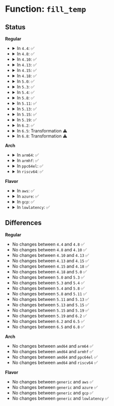 # Function: <code>fill_temp</code>

## Status
<b>Regular</b>
<ul>
<li>
<details>
<summary>In <code>4.4</code>: ✅</summary>

```c
bool fill_temp(struct xz_dec *s, struct xz_buf *b);
```

**Collision:** Unique Static

**Inline:** No

**Transformation:** False

**Instances:**

```
In lib/xz/xz_dec_stream.c (ffffffff8140ebf0)
Location: lib/xz/xz_dec_stream.c:157
Inline: False
Direct callers:
  - lib/xz/xz_dec_stream.c:xz_dec_run
  - lib/xz/xz_dec_stream.c:xz_dec_run
  - lib/xz/xz_dec_stream.c:xz_dec_run
```
**Symbols:**

```
ffffffff8140ebf0-ffffffff8140ec6e: fill_temp (STB_LOCAL)
```
</details>
</li>
<li>
<details>
<summary>In <code>4.8</code>: ✅</summary>

```c
bool fill_temp(struct xz_dec *s, struct xz_buf *b);
```

**Collision:** Unique Static

**Inline:** No

**Transformation:** False

**Instances:**

```
In lib/xz/xz_dec_stream.c (ffffffff81456910)
Location: lib/xz/xz_dec_stream.c:157
Inline: False
Direct callers:
  - lib/xz/xz_dec_stream.c:xz_dec_run
  - lib/xz/xz_dec_stream.c:xz_dec_run
  - lib/xz/xz_dec_stream.c:xz_dec_run
```
**Symbols:**

```
ffffffff81456910-ffffffff8145698e: fill_temp (STB_LOCAL)
```
</details>
</li>
<li>
<details>
<summary>In <code>4.10</code>: ✅</summary>

```c
bool fill_temp(struct xz_dec *s, struct xz_buf *b);
```

**Collision:** Unique Static

**Inline:** No

**Transformation:** False

**Instances:**

```
In lib/xz/xz_dec_stream.c (ffffffff814752d0)
Location: lib/xz/xz_dec_stream.c:157
Inline: False
Direct callers:
  - lib/xz/xz_dec_stream.c:xz_dec_run
  - lib/xz/xz_dec_stream.c:xz_dec_run
  - lib/xz/xz_dec_stream.c:xz_dec_run
```
**Symbols:**

```
ffffffff814752d0-ffffffff8147534e: fill_temp (STB_LOCAL)
```
</details>
</li>
<li>
<details>
<summary>In <code>4.13</code>: ✅</summary>

```c
bool fill_temp(struct xz_dec *s, struct xz_buf *b);
```

**Collision:** Unique Static

**Inline:** No

**Transformation:** False

**Instances:**

```
In lib/xz/xz_dec_stream.c (ffffffff8147e6b0)
Location: lib/xz/xz_dec_stream.c:157
Inline: False
Direct callers:
  - lib/xz/xz_dec_stream.c:xz_dec_run
  - lib/xz/xz_dec_stream.c:xz_dec_run
  - lib/xz/xz_dec_stream.c:xz_dec_run
```
**Symbols:**

```
ffffffff8147e6b0-ffffffff8147e72e: fill_temp (STB_LOCAL)
```
</details>
</li>
<li>
<details>
<summary>In <code>4.15</code>: ✅</summary>

```c
bool fill_temp(struct xz_dec *s, struct xz_buf *b);
```

**Collision:** Unique Static

**Inline:** No

**Transformation:** False

**Instances:**

```
In lib/xz/xz_dec_stream.c (ffffffff814ba4d0)
Location: lib/xz/xz_dec_stream.c:157
Inline: False
Direct callers:
  - lib/xz/xz_dec_stream.c:xz_dec_run
  - lib/xz/xz_dec_stream.c:xz_dec_run
  - lib/xz/xz_dec_stream.c:xz_dec_run
```
**Symbols:**

```
ffffffff814ba4d0-ffffffff814ba54e: fill_temp (STB_LOCAL)
```
</details>
</li>
<li>
<details>
<summary>In <code>4.18</code>: ✅</summary>

```c
bool fill_temp(struct xz_dec *s, struct xz_buf *b);
```

**Collision:** Unique Static

**Inline:** No

**Transformation:** False

**Instances:**

```
In lib/xz/xz_dec_stream.c (ffffffff814ecd90)
Location: lib/xz/xz_dec_stream.c:157
Inline: False
Direct callers:
  - lib/xz/xz_dec_stream.c:dec_main
  - lib/xz/xz_dec_stream.c:dec_main
  - lib/xz/xz_dec_stream.c:dec_main
```
**Symbols:**

```
ffffffff814ecd90-ffffffff814ece15: fill_temp (STB_LOCAL)
```
</details>
</li>
<li>
<details>
<summary>In <code>5.0</code>: ✅</summary>

```c
bool fill_temp(struct xz_dec *s, struct xz_buf *b);
```

**Collision:** Unique Static

**Inline:** No

**Transformation:** False

**Instances:**

```
In lib/xz/xz_dec_stream.c (ffffffff81500b30)
Location: lib/xz/xz_dec_stream.c:157
Inline: False
Direct callers:
  - lib/xz/xz_dec_stream.c:xz_dec_run
  - lib/xz/xz_dec_stream.c:xz_dec_run
  - lib/xz/xz_dec_stream.c:xz_dec_run
```
**Symbols:**

```
ffffffff81500b30-ffffffff81500bb5: fill_temp (STB_LOCAL)
```
</details>
</li>
<li>
<details>
<summary>In <code>5.3</code>: ✅</summary>

```c
bool fill_temp(struct xz_dec *s, struct xz_buf *b);
```

**Collision:** Unique Static

**Inline:** No

**Transformation:** False

**Instances:**

```
In lib/xz/xz_dec_stream.c (ffffffff8152ec90)
Location: lib/xz/xz_dec_stream.c:157
Inline: False
Direct callers:
  - lib/xz/xz_dec_stream.c:xz_dec_run
  - lib/xz/xz_dec_stream.c:xz_dec_run
  - lib/xz/xz_dec_stream.c:xz_dec_run
```
**Symbols:**

```
ffffffff8152ec90-ffffffff8152ed15: fill_temp (STB_LOCAL)
```
</details>
</li>
<li>
<details>
<summary>In <code>5.4</code>: ✅</summary>

```c
bool fill_temp(struct xz_dec *s, struct xz_buf *b);
```

**Collision:** Unique Static

**Inline:** No

**Transformation:** False

**Instances:**

```
In lib/xz/xz_dec_stream.c (ffffffff8154fb20)
Location: lib/xz/xz_dec_stream.c:157
Inline: False
Direct callers:
  - lib/xz/xz_dec_stream.c:xz_dec_run
  - lib/xz/xz_dec_stream.c:xz_dec_run
  - lib/xz/xz_dec_stream.c:xz_dec_run
```
**Symbols:**

```
ffffffff8154fb20-ffffffff8154fba5: fill_temp (STB_LOCAL)
```
</details>
</li>
<li>
<details>
<summary>In <code>5.8</code>: ✅</summary>

```c
bool fill_temp(struct xz_dec *s, struct xz_buf *b);
```

**Collision:** Unique Static

**Inline:** No

**Transformation:** False

**Instances:**

```
In lib/xz/xz_dec_stream.c (ffffffff815d9200)
Location: lib/xz/xz_dec_stream.c:157
Inline: False
Direct callers:
  - lib/xz/xz_dec_stream.c:dec_main
  - lib/xz/xz_dec_stream.c:dec_main
  - lib/xz/xz_dec_stream.c:dec_main
```
**Symbols:**

```
ffffffff815d9200-ffffffff815d9285: fill_temp (STB_LOCAL)
```
</details>
</li>
<li>
<details>
<summary>In <code>5.11</code>: ✅</summary>

```c
bool fill_temp(struct xz_dec *s, struct xz_buf *b);
```

**Collision:** Unique Static

**Inline:** No

**Transformation:** False

**Instances:**

```
In lib/xz/xz_dec_stream.c (ffffffff815f6e50)
Location: lib/xz/xz_dec_stream.c:157
Inline: False
Direct callers:
  - lib/xz/xz_dec_stream.c:dec_main
  - lib/xz/xz_dec_stream.c:dec_main
  - lib/xz/xz_dec_stream.c:dec_main
```
**Symbols:**

```
ffffffff815f6e50-ffffffff815f6eda: fill_temp (STB_LOCAL)
```
</details>
</li>
<li>
<details>
<summary>In <code>5.13</code>: ✅</summary>

```c
bool fill_temp(struct xz_dec *s, struct xz_buf *b);
```

**Collision:** Unique Static

**Inline:** No

**Transformation:** False

**Instances:**

```
In lib/xz/xz_dec_stream.c (ffffffff815d9a00)
Location: lib/xz/xz_dec_stream.c:157
Inline: False
Direct callers:
  - lib/xz/xz_dec_stream.c:dec_main
  - lib/xz/xz_dec_stream.c:dec_main
  - lib/xz/xz_dec_stream.c:dec_main
```
**Symbols:**

```
ffffffff815d9a00-ffffffff815d9a88: fill_temp (STB_LOCAL)
```
</details>
</li>
<li>
<details>
<summary>In <code>5.15</code>: ✅</summary>

```c
bool fill_temp(struct xz_dec *s, struct xz_buf *b);
```

**Collision:** Unique Static

**Inline:** No

**Transformation:** False

**Instances:**

```
In lib/xz/xz_dec_stream.c (ffffffff81644bc0)
Location: lib/xz/xz_dec_stream.c:157
Inline: False
Direct callers:
  - lib/xz/xz_dec_stream.c:dec_main
  - lib/xz/xz_dec_stream.c:dec_main
  - lib/xz/xz_dec_stream.c:dec_main
```
**Symbols:**

```
ffffffff81644bc0-ffffffff81644c48: fill_temp (STB_LOCAL)
```
</details>
</li>
<li>
<details>
<summary>In <code>5.19</code>: ✅</summary>

```c
bool fill_temp(struct xz_dec *s, struct xz_buf *b);
```

**Collision:** Unique Static

**Inline:** No

**Transformation:** False

**Instances:**

```
In lib/xz/xz_dec_stream.c (ffffffff8175a8e0)
Location: lib/xz/xz_dec_stream.c:157
Inline: False
Direct callers:
  - lib/xz/xz_dec_stream.c:dec_main
  - lib/xz/xz_dec_stream.c:dec_main
  - lib/xz/xz_dec_stream.c:dec_main
```
**Symbols:**

```
ffffffff8175a8e0-ffffffff8175a97c: fill_temp (STB_LOCAL)
```
</details>
</li>
<li>
<details>
<summary>In <code>6.2</code>: ✅</summary>

```c
bool fill_temp(struct xz_dec *s, struct xz_buf *b);
```

**Collision:** Unique Static

**Inline:** No

**Transformation:** False

**Instances:**

```
In lib/xz/xz_dec_stream.c (ffffffff818881a0)
Location: lib/xz/xz_dec_stream.c:157
Inline: False
Direct callers:
  - lib/xz/xz_dec_stream.c:dec_main
  - lib/xz/xz_dec_stream.c:dec_main
  - lib/xz/xz_dec_stream.c:dec_main
```
**Symbols:**

```
ffffffff818881a0-ffffffff8188823c: fill_temp (STB_LOCAL)
```
</details>
</li>
<li>
<details>
<summary>In <code>6.5</code>: Transformation ⚠️</summary>

```c
bool fill_temp(struct xz_dec *s, struct xz_buf *b);
```

**Collision:** Unique Static

**Inline:** No

**Transformation:** True

**Instances:**

```
In lib/xz/xz_dec_stream.c (0)
Location: lib/xz/xz_dec_stream.c:157
Inline: False
Direct callers:
  - lib/xz/xz_dec_stream.c:dec_main
  - lib/xz/xz_dec_stream.c:dec_main
  - lib/xz/xz_dec_stream.c:dec_main
```
**Symbols:**

```
ffffffff818ca520-ffffffff818ca61f: fill_temp (STB_LOCAL)
ffffffff8210cf59-ffffffff8210cf76: fill_temp.cold (STB_LOCAL)
```
</details>
</li>
<li>
<details>
<summary>In <code>6.8</code>: Transformation ⚠️</summary>

```c
bool fill_temp(struct xz_dec *s, struct xz_buf *b);
```

**Collision:** Unique Static

**Inline:** No

**Transformation:** True

**Instances:**

```
In lib/xz/xz_dec_stream.c (0)
Location: lib/xz/xz_dec_stream.c:157
Inline: False
Direct callers:
  - lib/xz/xz_dec_stream.c:dec_main
  - lib/xz/xz_dec_stream.c:dec_main
  - lib/xz/xz_dec_stream.c:dec_main
```
**Symbols:**

```
ffffffff8191c0e0-ffffffff8191c1df: fill_temp (STB_LOCAL)
ffffffff821eb0c6-ffffffff821eb0e3: fill_temp.cold (STB_LOCAL)
```
</details>
</li>
</ul>
<b>Arch</b>
<ul>
<li>
<details>
<summary>In <code>arm64</code>: ✅</summary>

```c
bool fill_temp(struct xz_dec *s, struct xz_buf *b);
```

**Collision:** Unique Static

**Inline:** No

**Transformation:** False

**Instances:**

```
In lib/xz/xz_dec_stream.c (ffff80001065bb38)
Location: lib/xz/xz_dec_stream.c:157
Inline: False
Direct callers:
  - lib/xz/xz_dec_stream.c:xz_dec_run
  - lib/xz/xz_dec_stream.c:xz_dec_run
  - lib/xz/xz_dec_stream.c:xz_dec_run
```
**Symbols:**

```
ffff80001065bb38-ffff80001065bbd0: fill_temp (STB_LOCAL)
```
</details>
</li>
<li>
<details>
<summary>In <code>armhf</code>: ✅</summary>

```c
bool fill_temp(struct xz_dec *s, struct xz_buf *b);
```

**Collision:** Unique Static

**Inline:** No

**Transformation:** False

**Instances:**

```
In lib/xz/xz_dec_stream.c (c08052ec)
Location: lib/xz/xz_dec_stream.c:157
Inline: False
Direct callers:
  - lib/xz/xz_dec_stream.c:xz_dec_run
  - lib/xz/xz_dec_stream.c:xz_dec_run
  - lib/xz/xz_dec_stream.c:xz_dec_run
```
**Symbols:**

```
c08052ec-c0805368: fill_temp (STB_LOCAL)
```
</details>
</li>
<li>
<details>
<summary>In <code>ppc64el</code>: ✅</summary>

```c
bool fill_temp(struct xz_dec *s, struct xz_buf *b);
```

**Collision:** Unique Static

**Inline:** No

**Transformation:** False

**Instances:**

```
In lib/xz/xz_dec_stream.c (c00000000080d190)
Location: lib/xz/xz_dec_stream.c:157
Inline: False
Direct callers:
  - lib/xz/xz_dec_stream.c:xz_dec_run
  - lib/xz/xz_dec_stream.c:xz_dec_run
  - lib/xz/xz_dec_stream.c:xz_dec_run
```
**Symbols:**

```
c00000000080d190-c00000000080d264: fill_temp (STB_LOCAL)
```
</details>
</li>
<li>
<details>
<summary>In <code>riscv64</code>: ✅</summary>

```c
bool fill_temp(struct xz_dec *s, struct xz_buf *b);
```

**Collision:** Unique Static

**Inline:** No

**Transformation:** False

**Instances:**

```
In lib/xz/xz_dec_stream.c (ffffffe0004899d8)
Location: lib/xz/xz_dec_stream.c:157
Inline: False
Direct callers:
  - lib/xz/xz_dec_stream.c:xz_dec_run
  - lib/xz/xz_dec_stream.c:xz_dec_run
  - lib/xz/xz_dec_stream.c:xz_dec_run
```
**Symbols:**

```
ffffffe0004899d8-ffffffe000489a52: fill_temp (STB_LOCAL)
```
</details>
</li>
</ul>
<b>Flavor</b>
<ul>
<li>
<details>
<summary>In <code>aws</code>: ✅</summary>

```c
bool fill_temp(struct xz_dec *s, struct xz_buf *b);
```

**Collision:** Unique Static

**Inline:** No

**Transformation:** False

**Instances:**

```
In lib/xz/xz_dec_stream.c (ffffffff81548100)
Location: lib/xz/xz_dec_stream.c:157
Inline: False
Direct callers:
  - lib/xz/xz_dec_stream.c:xz_dec_run
  - lib/xz/xz_dec_stream.c:xz_dec_run
  - lib/xz/xz_dec_stream.c:xz_dec_run
```
**Symbols:**

```
ffffffff81548100-ffffffff81548185: fill_temp (STB_LOCAL)
```
</details>
</li>
<li>
<details>
<summary>In <code>azure</code>: ✅</summary>

```c
bool fill_temp(struct xz_dec *s, struct xz_buf *b);
```

**Collision:** Unique Static

**Inline:** No

**Transformation:** False

**Instances:**

```
In lib/xz/xz_dec_stream.c (ffffffff815383e0)
Location: lib/xz/xz_dec_stream.c:157
Inline: False
Direct callers:
  - lib/xz/xz_dec_stream.c:xz_dec_run
  - lib/xz/xz_dec_stream.c:xz_dec_run
  - lib/xz/xz_dec_stream.c:xz_dec_run
```
**Symbols:**

```
ffffffff815383e0-ffffffff81538465: fill_temp (STB_LOCAL)
```
</details>
</li>
<li>
<details>
<summary>In <code>gcp</code>: ✅</summary>

```c
bool fill_temp(struct xz_dec *s, struct xz_buf *b);
```

**Collision:** Unique Static

**Inline:** No

**Transformation:** False

**Instances:**

```
In lib/xz/xz_dec_stream.c (ffffffff81543e40)
Location: lib/xz/xz_dec_stream.c:157
Inline: False
Direct callers:
  - lib/xz/xz_dec_stream.c:xz_dec_run
  - lib/xz/xz_dec_stream.c:xz_dec_run
  - lib/xz/xz_dec_stream.c:xz_dec_run
```
**Symbols:**

```
ffffffff81543e40-ffffffff81543ec5: fill_temp (STB_LOCAL)
```
</details>
</li>
<li>
<details>
<summary>In <code>lowlatency</code>: ✅</summary>

```c
bool fill_temp(struct xz_dec *s, struct xz_buf *b);
```

**Collision:** Unique Static

**Inline:** No

**Transformation:** False

**Instances:**

```
In lib/xz/xz_dec_stream.c (ffffffff8155dc70)
Location: lib/xz/xz_dec_stream.c:157
Inline: False
Direct callers:
  - lib/xz/xz_dec_stream.c:xz_dec_run
  - lib/xz/xz_dec_stream.c:xz_dec_run
  - lib/xz/xz_dec_stream.c:xz_dec_run
```
**Symbols:**

```
ffffffff8155dc70-ffffffff8155dcf5: fill_temp (STB_LOCAL)
```
</details>
</li>
</ul>

## Differences
<b>Regular</b>
<ul>
<li>
No changes between <code>4.4</code> and <code>4.8</code> ✅
</li>
<li>
No changes between <code>4.8</code> and <code>4.10</code> ✅
</li>
<li>
No changes between <code>4.10</code> and <code>4.13</code> ✅
</li>
<li>
No changes between <code>4.13</code> and <code>4.15</code> ✅
</li>
<li>
No changes between <code>4.15</code> and <code>4.18</code> ✅
</li>
<li>
No changes between <code>4.18</code> and <code>5.0</code> ✅
</li>
<li>
No changes between <code>5.0</code> and <code>5.3</code> ✅
</li>
<li>
No changes between <code>5.3</code> and <code>5.4</code> ✅
</li>
<li>
No changes between <code>5.4</code> and <code>5.8</code> ✅
</li>
<li>
No changes between <code>5.8</code> and <code>5.11</code> ✅
</li>
<li>
No changes between <code>5.11</code> and <code>5.13</code> ✅
</li>
<li>
No changes between <code>5.13</code> and <code>5.15</code> ✅
</li>
<li>
No changes between <code>5.15</code> and <code>5.19</code> ✅
</li>
<li>
No changes between <code>5.19</code> and <code>6.2</code> ✅
</li>
<li>
No changes between <code>6.2</code> and <code>6.5</code> ✅
</li>
<li>
No changes between <code>6.5</code> and <code>6.8</code> ✅
</li>
</ul>
<b>Arch</b>
<ul>
<li>
No changes between <code>amd64</code> and <code>arm64</code> ✅
</li>
<li>
No changes between <code>amd64</code> and <code>armhf</code> ✅
</li>
<li>
No changes between <code>amd64</code> and <code>ppc64el</code> ✅
</li>
<li>
No changes between <code>amd64</code> and <code>riscv64</code> ✅
</li>
</ul>
<b>Flavor</b>
<ul>
<li>
No changes between <code>generic</code> and <code>aws</code> ✅
</li>
<li>
No changes between <code>generic</code> and <code>azure</code> ✅
</li>
<li>
No changes between <code>generic</code> and <code>gcp</code> ✅
</li>
<li>
No changes between <code>generic</code> and <code>lowlatency</code> ✅
</li>
</ul>
